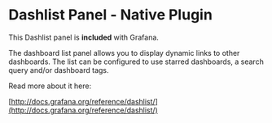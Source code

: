 # Dashlist Panel -  Native Plugin

This Dashlist panel is **included** with Grafana.

The dashboard list panel allows you to display dynamic links to other dashboards. The list can be configured to use starred dashboards, a search query and/or dashboard tags.

Read more about it here:

[http://docs.grafana.org/reference/dashlist/](http://docs.grafana.org/reference/dashlist/)